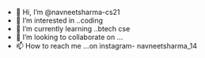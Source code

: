 - 👋 Hi, I’m @navneetsharma-cs21
- 👀 I’m interested in ..coding
- 🌱 I’m currently learning ..btech cse
- 💞️ I’m looking to collaborate on ...
- 📫 How to reach me ...on instagram- navneetsharma_14

<!---
navneetsharma-cs21/navneetsharma-cs21 is a ✨ special ✨ repository because its `README.md` (this file) appears on your GitHub profile.
You can click the Preview link to take a look at your changes.
--->
